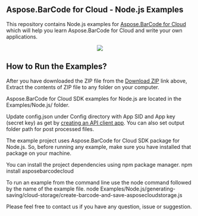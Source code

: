 ## Aspose.BarCode for Cloud - Node.js Examples

This repository contains Node.js examples for [Aspose.BarCode for Cloud](http://www.aspose.com/products/barcode/cloud) which will help you learn Aspose.BarCode for Cloud and write your own applications.


<p align="center">
  <a title="Download Examples ZIP" href="https://github.com/aspose-barcode/Aspose.BarCode-for-Cloud/archive/master.zip">
	<img src="https://raw.github.com/AsposeExamples/java-examples-dashboard/master/images/downloadZip-Button-Large.png" />
  </a>
</p>

## How to Run the Examples?

After you have downloaded the ZIP file from the [Download ZIP](https://github.com/aspose-barcode/Aspose.BarCode-for-Cloud/archive/master.zip) link above, Extract the contents of ZIP file to any folder on your computer.

Aspose.BarCode for Cloud SDK examples for Node.js are located in the Examples/Node.js/ folder.

Update config.json under Config directory with App SID and App key (secret key) as get by [creating an API client app](https://docs.asposeptyltd.com/display/totalcloud/Create+New+App+and+Get+App+Key+and+SID). You can also set output folder path for post processed files.

The example project uses Aspose.BarCode for Cloud SDK package for Node.js. So, before running any example, make sure you have installed that package on your machine.

You can install the project dependencies using npm package manager.
npm install asposebarcodecloud

To run an example from the command line use the node command followed by the name of the example file.
node Examples/Node.js/generating-saving/cloud-storage/create-barcode-and-save-asposecloudstorage.js

Please feel free to contact us if you have any question, issue or suggestion.


